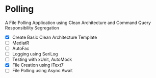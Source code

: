 # Polling
A File Polling Application using Clean Architecture and Command Query Responsibility Segregation

- [x]    Create Basic Clean Architecture Template
- [ ]    MediatR
- [ ]    AutoFac
- [ ]    Logging using SeriLog
- [ ]    Testing with xUnit, AutoMock
- [x]    File Creation using iText7
- [ ]    File Polling using Async Await

